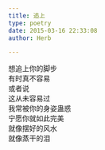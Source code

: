 ```yaml
---  
title: 追上  
type: poetry  
date: 2015-03-16 22:33:08  
author: Herb  

---  
```

想追上你的脚步  
有时真不容易  
或者说  
这从未容易过  
我常被你的身姿蛊惑  
宁愿你就如此完美  
就像摆好的风水  
就像蒸干的泪